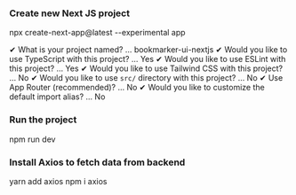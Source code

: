 ### Create new Next JS project
npx create-next-app@latest --experimental app

✔ What is your project named? … bookmarker-ui-nextjs
✔ Would you like to use TypeScript with this project? … Yes
✔ Would you like to use ESLint with this project? … Yes
✔ Would you like to use Tailwind CSS with this project? … No
✔ Would you like to use `src/` directory with this project? … No
✔ Use App Router (recommended)? … No
✔ Would you like to customize the default import alias? … No


### Run the project
npm run dev

### Install Axios to fetch data from backend
yarn add axios
npm i axios